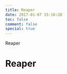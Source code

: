 ```yaml
---
title: Reaper
date: 2017-01-07 15:16:28
toc: false
comment: false
special: true
---
```


Reaper
# Reaper

